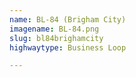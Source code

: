 ```yaml
---
name: BL-84 (Brigham City)
imagename: BL-84.png
slug: bl84brighamcity
highwaytype: Business Loop

---
```

